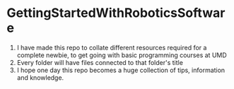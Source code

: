 # GettingStartedWithRoboticsSoftware

1. I have made this repo to collate different resources required for a complete newbie, to get going with basic programming courses  at UMD
2. Every folder will have files connected to that folder's title
3. I hope one day this repo becomes a huge collection of tips, information and knowledge.
